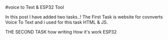 
#voice to Text & ESP32 Tool

In this post I have added two tasks..! 
 The First Task is website for covnverts Voice To Text and i used for this task HTML & JS. 

THE SECOND TASK how  writing How it's work ESP32
